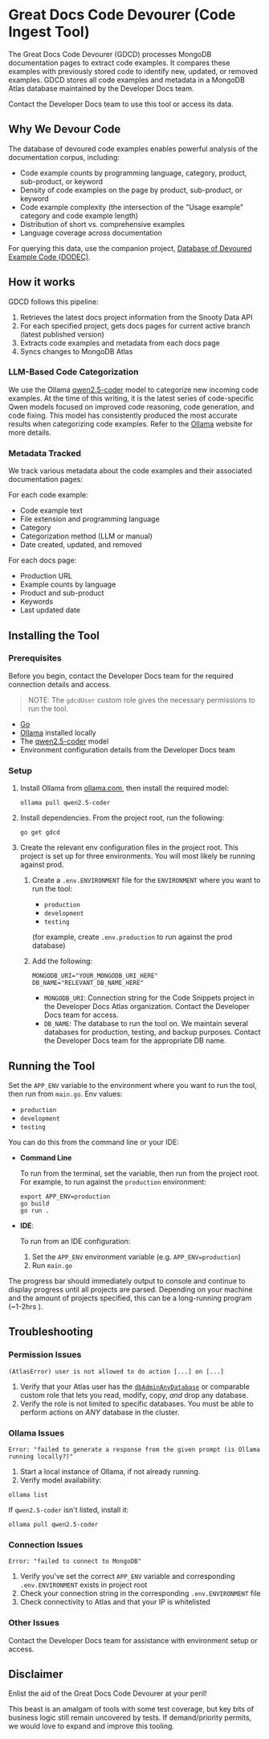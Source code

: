 # Great Docs Code Devourer (Code Ingest Tool) 

The Great Docs Code Devourer (GDCD) processes MongoDB documentation pages to extract code examples. It compares these 
examples with previously stored code to identify new, updated, or removed examples. GDCD stores all code examples and 
metadata in a MongoDB Atlas database maintained by the Developer Docs team.


Contact the Developer Docs team to use this tool or access its data.

## Why We Devour Code

The database of devoured code examples enables powerful analysis of the documentation corpus, including:

- Code example counts by programming language, category, product, sub-product, or keyword
- Density of code examples on the page by product, sub-product, or keyword
- Code example complexity (the intersection of the "Usage example" category and code example length)
- Distribution of short vs. comprehensive examples
- Language coverage across documentation

For querying this data, use the companion project,
[Database of Devoured Example Code (DODEC)](https://github.com/mongodb/code-example-tooling/tree/main/audit/dodec).

## How it works

GDCD follows this pipeline:

1. Retrieves the latest docs project information from the Snooty Data API
2. For each specified project, gets docs pages for current active branch (latest published version)
3. Extracts code examples and metadata from each docs page
4. Syncs changes to MongoDB Atlas

### LLM-Based Code Categorization

We use the Ollama [qwen2.5-coder](https://ollama.com/library/qwen2.5-coder) model to categorize new incoming 
code examples. At the time of this writing, it is the latest series of code-specific Qwen models focused on improved code 
reasoning, code generation, and code fixing. This model has consistently produced the most accurate results when 
categorizing code examples. Refer to the [Ollama](https://ollama.com/) website for more details.

### Metadata Tracked

We track various metadata about the code examples and their associated documentation pages:

For each code example:
- Code example text 
- File extension and programming language
- Category
- Categorization method (LLM or manual)
- Date created, updated, and removed

For each docs page:
- Production URL
- Example counts by language
- Product and sub-product
- Keywords
- Last updated date

## Installing the Tool

### Prerequisites

Before you begin, contact the Developer Docs team for the required
connection details and access.
> NOTE: The `gdcdUser` custom role gives the necessary
> permissions to run the tool.

- [Go](https://go.dev/doc/install)
- [Ollama](https://ollama.com/) installed locally
- The [qwen2.5-coder](https://ollama.com/library/qwen2.5-coder) model
- Environment configuration details from the Developer Docs team

### Setup
1. Install Ollama from [ollama.com](https://ollama.com/), then install the required model:
    ```shell
    ollama pull qwen2.5-coder
    ```
2. Install dependencies. From the project root, run the following:
    ```shell
    go get gdcd
    ```
3. Create the relevant env configuration files in the project root. This project is set up for three environments. You will most likely be running against prod.  
   1. Create a `.env.ENVIRONMENT` file for the `ENVIRONMENT` where you want to run the tool:
      - `production` 
      - `development`
      - `testing`
      
      (for example, create `.env.production` to run against the prod database)
   2. Add the following:
         ```dotenv
         MONGODB_URI="YOUR_MONGODB_URI_HERE"
         DB_NAME="RELEVANT_DB_NAME_HERE"
         ```
      - `MONGODB_URI`: Connection string for the Code Snippets project in the Developer Docs Atlas organization. 
        Contact the Developer Docs team for access.
      - `DB_NAME`: The database to run the tool on. We maintain several databases for production, testing, and backup purposes. 
        Contact the Developer Docs team for the appropriate DB name.

## Running the Tool

Set the `APP_ENV` variable to the environment where you want to run the tool, then run from `main.go`. 
Env values:
- `production`
- `development`
- `testing`

You can do this from the command line or your IDE: 

- **Command Line**

    To run from the terminal, set the variable, then run from the project root. 
    For example, to run against the `production` environment:
    ```shell
    export APP_ENV=production
    go build
    go run .
    ```
- **IDE**:
    
    To run from an IDE configuration: 
    1. Set the `APP_ENV` environment variable (e.g. `APP_ENV=production`) 
    2. Run `main.go`

The progress bar should immediately output to console and continue to display progress until all 
projects are parsed. Depending on your machine and the amount of projects specified, this can be a 
long-running program (~1-2hrs ). 

## Troubleshooting
### Permission Issues
```text
(AtlasError) user is not allowed to do action [...] on [...]
```
1. Verify that your Atlas user has the
   [`dbAdminAnyDatabase`](https://www.mongodb.com/docs/manual/reference/built-in-roles/#mongodb-authrole-dbAdmin)
   or comparable custom role that lets you read, modify, copy, _and_
   drop any database.
2. Verify the role is not limited to specific databases. You must be able
   to perform actions on _ANY_ database in the cluster.

### Ollama Issues
```text
Error: "failed to generate a response from the given prompt (is Ollama running locally?)"
```
1. Start a local instance of Ollama, if not already running.
2. Verify model availability:

  ```shell
  ollama list
  ```
  If `qwen2.5-coder` isn't listed, install it:

  ```shell
  ollama pull qwen2.5-coder
  ```

### Connection Issues
```text
Error: "failed to connect to MongoDB"
```
1. Verify you've set the correct `APP_ENV` variable and corresponding `.env.ENVIRONMENT` exists in project root
2. Check your connection string in the corresponding `.env.ENVIRONMENT` file
3. Check connectivity to Atlas and that your IP is whitelisted 

### Other Issues

Contact the Developer Docs team for assistance with environment setup or access.

## Disclaimer

Enlist the aid of the Great Docs Code Devourer at your peril! 

This beast is an amalgam of tools with some test coverage, but key bits of business logic still remain uncovered by tests. 
If demand/priority permits, we would love to expand and improve this tooling.
